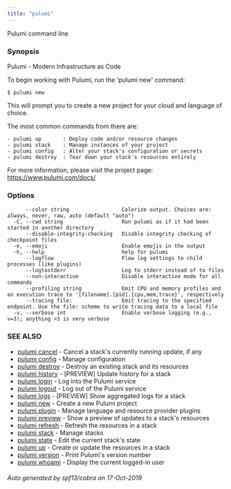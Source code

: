 ```yaml
---
title: "pulumi"
---
```




Pulumi command line

### Synopsis

Pulumi - Modern Infrastructure as Code

To begin working with Pulumi, run the 'pulumi new' command:

    $ pulumi new

This will prompt you to create a new project for your cloud and language of choice.

The most common commands from there are:

    - pulumi up       : Deploy code and/or resource changes
    - pulumi stack    : Manage instances of your project
    - pulumi config   : Alter your stack's configuration or secrets
    - pulumi destroy  : Tear down your stack's resources entirely

For more information, please visit the project page: https://www.pulumi.com/docs/

### Options

```
      --color string                 Colorize output. Choices are: always, never, raw, auto (default "auto")
  -C, --cwd string                   Run pulumi as if it had been started in another directory
      --disable-integrity-checking   Disable integrity checking of checkpoint files
  -e, --emoji                        Enable emojis in the output
  -h, --help                         help for pulumi
      --logflow                      Flow log settings to child processes (like plugins)
      --logtostderr                  Log to stderr instead of to files
      --non-interactive              Disable interactive mode for all commands
      --profiling string             Emit CPU and memory profiles and an execution trace to '[filename].[pid].{cpu,mem,trace}', respectively
      --tracing file:                Emit tracing to the specified endpoint. Use the file: scheme to write tracing data to a local file
  -v, --verbose int                  Enable verbose logging (e.g., v=3); anything >3 is very verbose
```

### SEE ALSO

* [pulumi cancel](/docs/reference/cli/pulumi_cancel/)	 - Cancel a stack's currently running update, if any
* [pulumi config](/docs/reference/cli/pulumi_config/)	 - Manage configuration
* [pulumi destroy](/docs/reference/cli/pulumi_destroy/)	 - Destroy an existing stack and its resources
* [pulumi history](/docs/reference/cli/pulumi_history/)	 - [PREVIEW] Update history for a stack
* [pulumi login](/docs/reference/cli/pulumi_login/)	 - Log into the Pulumi service
* [pulumi logout](/docs/reference/cli/pulumi_logout/)	 - Log out of the Pulumi service
* [pulumi logs](/docs/reference/cli/pulumi_logs/)	 - [PREVIEW] Show aggregated logs for a stack
* [pulumi new](/docs/reference/cli/pulumi_new/)	 - Create a new Pulumi project
* [pulumi plugin](/docs/reference/cli/pulumi_plugin/)	 - Manage language and resource provider plugins
* [pulumi preview](/docs/reference/cli/pulumi_preview/)	 - Show a preview of updates to a stack's resources
* [pulumi refresh](/docs/reference/cli/pulumi_refresh/)	 - Refresh the resources in a stack
* [pulumi stack](/docs/reference/cli/pulumi_stack/)	 - Manage stacks
* [pulumi state](/docs/reference/cli/pulumi_state/)	 - Edit the current stack's state
* [pulumi up](/docs/reference/cli/pulumi_up/)	 - Create or update the resources in a stack
* [pulumi version](/docs/reference/cli/pulumi_version/)	 - Print Pulumi's version number
* [pulumi whoami](/docs/reference/cli/pulumi_whoami/)	 - Display the current logged-in user

###### Auto generated by spf13/cobra on 17-Oct-2019
